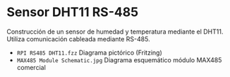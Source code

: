 # Sensor DHT11 RS-485

Construcción de un sensor de humedad y temperatura mediante el DHT11. Utiliza comunicación cableada mediante RS-485.

- `RPI RS485 DHT11.fzz` Diagrama pictórico (Fritzing)
- `MAX485 Module Schematic.jpg` Diagrama esquemático módulo MAX485 comercial
